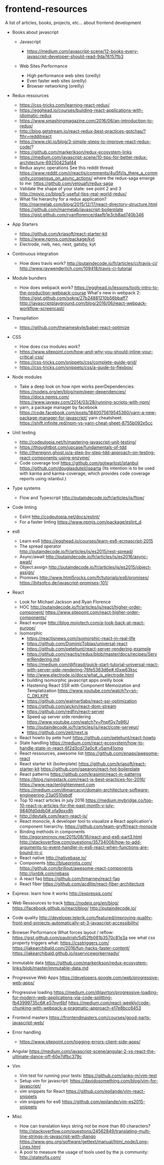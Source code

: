 # frontend-resources

A list of articles, books, projects, etc... about frontend development

* Books about javascript

  * Javascript
    * https://medium.com/javascript-scene/12-books-every-javascript-developer-should-read-9da76157fb3

  * Web Sites Performance
    * High performance web sites (oreilly)
    * Even faster web sites (oreilly)
    * Browser networking (oreilly)

* Redux ressources

  * https://css-tricks.com/learning-react-redux/
  * https://egghead.io/courses/building-react-applications-with-idiomatic-redux
  * https://www.smashingmagazine.com/2016/06/an-introduction-to-redux/
  * http://blog.getstream.io/react-redux-best-practices-gotchas/?fthr=redditreact
  * https://www.ckl.io/blog/3-simple-steps-to-improve-react-redux-code/?
  * https://github.com/markerikson/redux-ecosystem-links
  * https://medium.com/javascript-scene/10-tips-for-better-redux-architecture-69250425af44
  * Redux async operations
    See this reddit thread:
    https://www.reddit.com/r/reactjs/comments/4ui5fj/is_there_a_community_consensus_on_async_actions/
    where the redux-saga emerge to me:
    https://github.com/yelouafi/redux-saga
  * Validate the shape of your state:
    see point 2 and 3
    http://movio.co/blog/5-useful-tips-real-world-redux/
  * What file hierarchy for a redux application?
    http://marmelab.com/blog/2015/12/17/react-directory-structure.html
    https://github.com/marmelab/javascript-boilerplate
    https://gist.github.com/ryanflorence/daafb1e3cb8ad740b346

* App Starters

  * https://github.com/kriasoft/react-starter-kit
  * https://www.npmjs.com/package/kyt
  * Electrode, nwb, neo, next, gatsby, kyt

* Continuous integration

  * How does travis work?
    http://putaindecode.io/fr/articles/ci/travis-ci/
    http://www.raywenderlich.com/109418/travis-ci-tutorial

* Module bundlers
  * How does webpack work?
    https://egghead.io/lessons/tools-intro-to-the-production-webpack-course
    What's new in webpack 2:
    https://gist.github.com/sokra/27b24881210b56bbaff7
    http://javascriptplayground.com/blog/2016/06/react-webpack-workflow-screencast/

* Transpilation
  * https://github.com/thejameskyle/babel-react-optimize

* CSS

  * How does css modules work?
  * https://www.sitepoint.com/how-and-why-you-should-inline-your-critical-css/
  * https://css-tricks.com/snippets/css/complete-guide-grid/
  * https://css-tricks.com/snippets/css/a-guide-to-flexbox/

* Node modules

  * Take a deep look on how npm works
    peerDependencies: https://nodejs.org/en/blog/npm/peer-dependencies/
    https://docs.npmjs.com/
    https://www.jayway.com/2014/03/28/running-scripts-with-npm/
  * yarn, a package manager by facebook
    https://code.facebook.com/posts/1840075619545360/yarn-a-new-package-manager-for-javascript/
    yarn cheatsheet:
    https://shift.infinite.red/npm-vs-yarn-cheat-sheet-8755b092e5cc

* Unit testing
  * http://codeutopia.net/h/mastering-javascript-unit-testing/
  * https://thoughtbot.com/upcase/fundamentals-of-tdd
  * http://thereignn.ghost.io/a-step-by-step-tdd-approach-on-testing-react-components-using-enzyme/
  * Code coverage tool
    https://github.com/gotwarlost/istanbul
    https://github.com/douglasduteil/isparta
    (Its intention is to be used with karma and karma-coverage, which
    provides code coverage reports using istanbul.)

* Type systems

  * Flow and Typescript
    http://putaindecode.io/fr/articles/js/flow/

* Code linting
  * Eslint
    http://codeutopia.net/docs/eslint/
  * For a faster linting
    https://www.npmjs.com/package/eslint_d

* es6

  * Learn es6
    https://egghead.io/courses/learn-es6-ecmascript-2015
  * The spread operator
    http://putaindecode.io/fr/articles/js/es2015/rest-spread/
  * Async/await
    http://putaindecode.io/fr/articles/js/es2016/async-await/
  * Object.assign
    http://putaindecode.io/fr/articles/js/es2015/object-assign/
  * Promises
    http://www.html5rocks.com/fr/tutorials/es6/promises/
    https://bitsofco.de/javascript-promises-101/

* React

  * Look for Michael Jackson and Ryan Florence
  * HOC
    http://putaindecode.io/fr/articles/js/react/higher-order-component/
    https://www.sitepoint.com/react-higher-order-components/
  * React europe
    http://blog.mojotech.com/a-look-back-at-react-europe/
  * Isomorphic
    * https://reactjsnews.com/isomorphic-react-in-real-life
    * https://github.com/DominicTobias/universal-react
    * https://github.com/petehunt/react-server-rendering-example
    * https://github.com/reactjs/redux/blob/master/docs/recipes/ServerRendering.md
    * https://medium.com/@firasd/quick-start-tutorial-universal-react-with-server-side-rendering-76fe5363d6e#.t0xw63ksc
    * http://www.electrode.io/docs/what_is_electrode.html
    * building isomorphic javascript apps oreilly book
    * Hastening React SSR with Component Memoization and Templatization
      https://www.youtube.com/watch?v=sn-C_DKLKPE
    * https://github.com/walmartlabs/react-ssr-optimization
    * https://github.com/aickin/react-dom-stream
    * https://github.com/redfin/react-server
    * Speed up server side rendering
      https://www.youtube.com/watch?v=PnpfGy7q96U
    * http://putaindecode.io/fr/articles/js/react/cote-serveur/
    * https://github.com/zeit/next.js
  * React howto by pete hunt
    https://github.com/petehunt/react-howto
  * State handling
    https://medium.com/react-ecosystem/how-to-handle-state-in-react-6f2d3cd73a0c#.v5am41omg
  * React ressources, awesome list
    https://github.com/enaqx/awesome-react
  * React starter kit (boilerplate)
    https://github.com/kriasoft/react-starter-kit
    https://github.com/gaearon/react-hot-boilerplate
  * React patterns
    https://github.com/krasimir/react-in-patterns
    https://blog.risingstack.com/react-js-best-practices-for-2016/
    https://www.reactenlightenment.com
    https://medium.com/@marcacyr/domain-architecture-software-engineering-23a0510ebdf
  * Top 10 react articles in july 2016
    https://medium.mybridge.co/top-10-react-js-articles-for-the-past-month-v-july-9840fd0ddb0#.ofa9pxx8h
  * http://devtalk.com/learn-react-js/
  * React monocle, A developer tool to visualize a React application's component hierarchy.
    https://github.com/team-gryff/react-monocle
  * Binding methods in components
    http://egorsmirnov.me/2015/08/16/react-and-es6-part3.html
    http://stackoverflow.com/questions/35734008/how-to-add-arguments-to-event-handler-in-es6-react-when-functions-are-bound-in-c
  * React native
    http://nativebase.io/
  * Components
    http://blueprintjs.com/
    https://github.com/brillout/awesome-react-components
    http://jxnblk.com/rebass
  * A react faq
    https://github.com/timarney/react-faq
  * React fiber
    https://github.com/acdlite/react-fiber-architecture

* Express: learn how it works http://expressjs.com/

* Web Ressources to track
  https://nodejs.org/en/blog/
  https://facebook.github.io/react/blog/
  http://putaindecode.io/

* Code quality
    http://developer.telerik.com/featured/improving-quality-front-end-projects-automatically-pt-3-javascript-accessibility/

* Browser Performance
    What forces layout / reflow:
    https://gist.github.com/paulirish/5d52fb081b3570c81e3a
    see what css property triggers what:
    https://csstriggers.com/
    https://jakearchibald.com/2016/fun-hacks-faster-content/
    https://jakearchibald.github.io/isserviceworkerready/

* Immutable data
    https://github.com/markerikson/redux-ecosystem-links/blob/master/immutable-data.md

* Progressive Web Apps
    https://developers.google.com/web/progressive-web-apps/

* Progressive loading
    https://medium.com/@lavrton/progressive-loading-for-modern-web-applications-via-code-splitting-fb43999735c6#.e57nyr6bf
    https://medium.com/react-weekly/code-chunking-with-webpack-a-pragmatic-approach-e17e8bcc6453

* Frontend masters
    https://frontendmasters.com/courses/good-parts-javascript-web/

* Error handling
  * https://www.sitepoint.com/logging-errors-client-side-apps/

* Angular
    https://medium.com/javascript-scene/angular-2-vs-react-the-ultimate-dance-off-60e7dfbc379c

* Vim

  * Vim test for running your tests:
    https://github.com/janko-m/vim-test
  * Setup vim for javascript:
    https://davidosomething.com/blog/vim-for-javascript/
  * vim snippets for React
    https://github.com/epilande/vim-react-snippets
  * vim snippets for es6
    https://github.com/epilande/vim-es2015-snippets

* Misc

  * How can translation keys string not be more than 80 characters?
    http://stackoverflow.com/questions/24562849/translating-multi-line-strings-in-javascript-with-django
    https://www.gnu.org/software/gettext/manual/html_node/Long-Lines.html
  * A pool to measure the usage of tools used by the js community: http://stateofjs.com/
